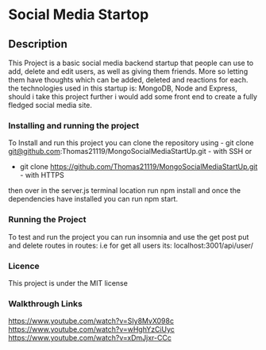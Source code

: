 # Social Media Startop

## Description

This Project is a basic social media backend startup that people can use to add, delete and edit users, as well as giving them friends. More so letting them have thoughts which can be added, deleted and reactions for each. the technologies used in this startup is: MongoDB, Node and Express, should i take this project further i would add some front end to create a fully fledged social media site.

### Installing and running the project

To Install and run this project you can clone the repository using - git clone git@github.com:Thomas21119/MongoSocialMediaStartUp.git - with SSH or <br>

- git clone https://github.com/Thomas21119/MongoSocialMediaStartUp.git - with HTTPS

then over in the server.js terminal location run npm install and once the dependencies have installed you can run npm start.

### Running the Project

To test and run the project you can run insomnia and use the get post put and delete routes in routes: i.e for get all users its: localhost:3001/api/user/

### Licence

This project is under the MIT license

### Walkthrough Links

https://www.youtube.com/watch?v=SIy8MvX098c <br>
https://www.youtube.com/watch?v=wHghYzCiUyc <br>
https://www.youtube.com/watch?v=xDmJjxr-CCc <br>

